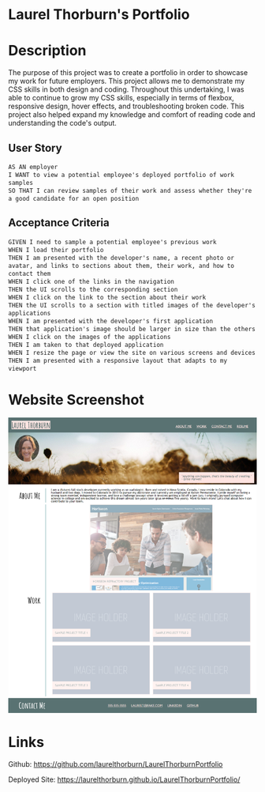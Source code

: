 # Laurel Thorburn's Portfolio

# Description
The purpose of this project was to create a portfolio in order to showcase my work for future employers. This project allows me to demonstrate my CSS skills in both design and coding. Throughout this undertaking, I was able to continue to grow my CSS skills, especially in terms of flexbox, responsive design, hover effects, and troubleshooting broken code.  This project also helped expand my knowledge and comfort of reading code and understanding the code's output.

## User Story

```
AS AN employer
I WANT to view a potential employee's deployed portfolio of work samples
SO THAT I can review samples of their work and assess whether they're a good candidate for an open position
```


## Acceptance Criteria

```
GIVEN I need to sample a potential employee's previous work
WHEN I load their portfolio
THEN I am presented with the developer's name, a recent photo or avatar, and links to sections about them, their work, and how to contact them
WHEN I click one of the links in the navigation
THEN the UI scrolls to the corresponding section
WHEN I click on the link to the section about their work
THEN the UI scrolls to a section with titled images of the developer's applications
WHEN I am presented with the developer's first application
THEN that application's image should be larger in size than the others
WHEN I click on the images of the applications
THEN I am taken to that deployed application
WHEN I resize the page or view the site on various screens and devices
THEN I am presented with a responsive layout that adapts to my viewport
```

# Website Screenshot

![Screenshot of Laurel Thorburn's Portfolio](Assets/images/LTScreenshot.png)

# Links
Github: https://github.com/laurelthorburn/LaurelThorburnPortfolio

Deployed Site: https://laurelthorburn.github.io/LaurelThorburnPortfolio/
